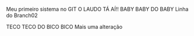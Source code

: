 Meu primeiro sistema no GIT
O LAUDO TÁ AÍ!!
BABY BABY DO BABY
Linha do Branch02

TECO TECO DO BICO BICO
Mais uma alteração